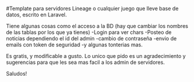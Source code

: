 #Template para servidores Lineage o cualquier juego que lleve base de datos, escrito en Laravel.

Tiene algunas cosas como el acceso a la BD (hay que cambiar los nombres de las tablas por los que ya tienes)
-Login para ver chars
-Posteo de noticias dependiendo el id del admin
-cambio de contraseña
-envio de emails con token de seguridad
-y algunas tonterias mas.

Es gratis, y modificable a gusto.
Lo unico que pido es un agradecimiento y sugerencias para que les sea mas facil a los admin de servidores.

Saludos!

